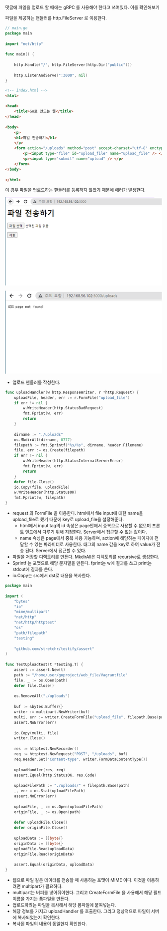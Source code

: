 댓글에 파일을 업로드 할 때에는 gRPC 를 사용해야 한다고 쓰여있다. 이를 확인해보기

파일을 제공하는 핸들러를 http.FileServer 로 이용한다.

```go
// main.go
package main

import "net/http"

func main() {

	http.Handle("/", http.FileServer(http.Dir("public")))

	http.ListenAndServe(":3000", nil)
}

```

```html
<!-- index.html -->
<html>

<head>
    <title>Go로 만드는 웹</title>
</head>

<body>
    <p>
    <h1>파일 전송하기</h1>
    </p>
    <form action="/uploads" method="post" accept-charset="utf-8" enctype="multipart/form-data">
        <p><input type="file" id="upload_file" name="upload_file" /> </p>
        <p><input type="submit" name="upload" /> </p>
    </form>
</body>

</html>
```

이 경우 파일을 업로드하는 핸들러를 등록하지 않았기 때문에 에러가 발생한다. 

![](images/Pasted%20image%2020230203101247.png)

![](images/Pasted%20image%2020230203101255.png)

- 업로드 핸들러를 작성한다.
```go
func uploadHandler(w http.ResponseWriter, r *http.Request) {
	uploadFile, header, err := r.FormFile("upload_file")
	if err != nil {
		w.WriteHeader(http.StatusBadRequest)
		fmt.Fprint(w, err)
		return
	}

	dirname := "./uploads"
	os.MkdirAll(dirname, 0777)
	filepath := fmt.Sprintf("%s/%s", dirname, header.Filename)
	file, err := os.Create(filepath)
	if err != nil {
		w.WriteHeader(http.StatusInternalServerError)
		fmt.Fprint(w, err)
		return
	}
	defer file.Close()
	io.Copy(file, uploadFile)
	w.WriteHeader(http.StatusOK)
	fmt.Fprint(w, filepath)
}

```

- request 의 FormFile 을 이용한다. html에서 file input에 대한 name을 upload_file로 했기 때문에  key로 upload_file을 설정해준다.
	- html에서 input tag의 id 속성은 page안에서 중복으로 사용할 수 없으며 프론트 엔드에서 다루기 위해 지정한다. Server에서 접근할 수 없는 값이다.
	- name 속성은 page에서 중복 사용 가능하며, action에 해당하는 페이지에 전달할 수 있는 파라미터로 사용한다. 태그의 name 값을 key로 하여 value가 전송 된다. Server에서 접근할 수 있다. 
- 파일을 저장할 디렉토리를 만든다. MkdirAll은 디렉토리를 recursive로 생성한다. 
- Sprintf 는 포맷으로 해당 문자열을 만든다. fprint는 w에 결과를 쓰고 print는 stdout에 결과를 쓴다.
- io.Copy는 src에서 dst로 내용을 복사한다. 

```go
package main

import (
	"bytes"
	"io"
	"mime/multipart"
	"net/http"
	"net/http/httptest"
	"os"
	"path/filepath"
	"testing"

	"github.com/stretchr/testify/assert"
)

func TestUploadtest(t *testing.T) {
	assert := assert.New(t)
	path := "/home/user/goproject/web_file/Vagrantfile"
	file, _ := os.Open(path)
	defer file.Close()

	os.RemoveAll("./uploads")

	buf := &bytes.Buffer{}
	writer := multipart.NewWriter(buf)
	multi, err := writer.CreateFormFile("upload_file", filepath.Base(path))
	assert.NoError(err)

	io.Copy(multi, file)
	writer.Close()

	res := httptest.NewRecorder()
	req := httptest.NewRequest("POST", "/uploads", buf)
	req.Header.Set("Content-type", writer.FormDataContentType())

	uploadHandler(res, req)
	assert.Equal(http.StatusOK, res.Code)

	uploadFilePath := "./uploads/" + filepath.Base(path)
	_, err = os.Stat(uploadFilePath)
	assert.NoError(err)

	uploadFile, _ := os.Open(uploadFilePath)
	originFile, _ := os.Open(path)

	defer uploadFile.Close()
	defer originFile.Close()

	uploadData := []byte{}
	originData := []byte{}
	uploadFile.Read(uploadData)
	originFile.Read(originData)

	assert.Equal(originData, uploadData)
}
```

- 웹으로 파일 같은 데이터를 전송할 때 사용하는 포맷이 MIME 이다. 이것을 이용하려면 multipart가 필요하다.
- multipart는 버퍼를 넣어줘야한다. 그리고 CreateFormFile 을 사용해서 해당 필드 이름을 가지는 폼파일을 만든다. 
- 업로드하려는 파일을 복사해서 해당 폼파일에 붙여넣는다. 
- 해당 정보를 가지고 uploadHandler 를 호출한다. 그리고 정상적으로 파일이 서버에 복사되었는지 확인한다.
- 복사된 파일의 내용이 동일한지 확인한다. 